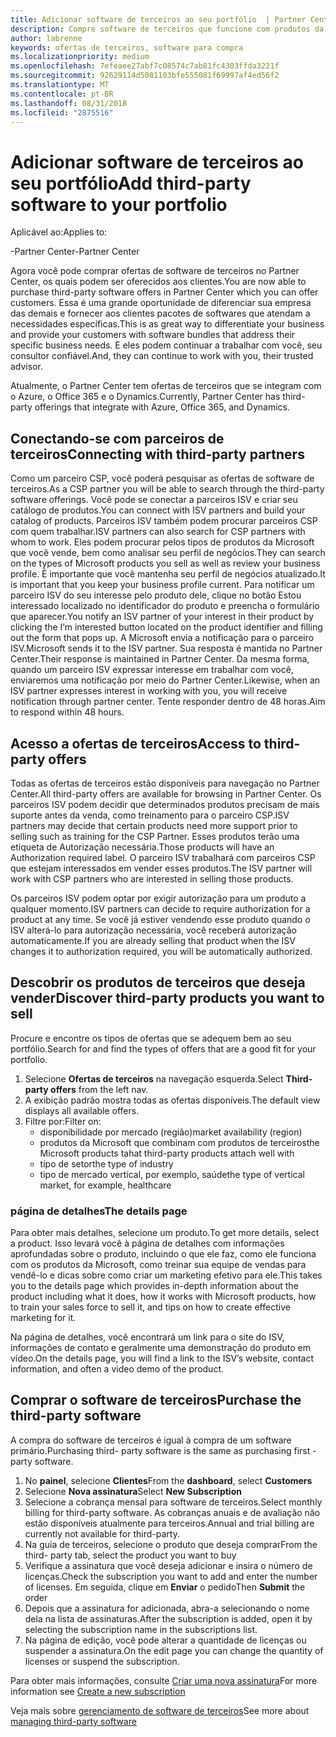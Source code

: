 ```yaml
---
title: Adicionar software de terceiros ao seu portfólio  | Partner Center
description: Compre software de terceiros que funcione com produtos da Microsoft
author: labrenne
keywords: ofertas de terceiros, software para compra
ms.localizationpriority: medium
ms.openlocfilehash: 7efeaee27abf7c08574c7ab81fc4303ffda3221f
ms.sourcegitcommit: 92629114d5081103bfe555081f69997af4ed56f2
ms.translationtype: MT
ms.contentlocale: pt-BR
ms.lasthandoff: 08/31/2018
ms.locfileid: "2875516"
---
```

# <a name="add-third-party-software-to-your-portfolio"></a><span data-ttu-id="99ecf-104">Adicionar software de terceiros ao seu portfólio</span><span class="sxs-lookup"><span data-stu-id="99ecf-104">Add third-party software to your portfolio</span></span>

<span data-ttu-id="99ecf-105">Aplicável ao:</span><span class="sxs-lookup"><span data-stu-id="99ecf-105">Applies to:</span></span>

<span data-ttu-id="99ecf-106">-Partner Center</span><span class="sxs-lookup"><span data-stu-id="99ecf-106">-Partner Center</span></span>

<span data-ttu-id="99ecf-107">Agora você pode comprar ofertas de software de terceiros no Partner Center, os quais podem ser oferecidos aos clientes.</span><span class="sxs-lookup"><span data-stu-id="99ecf-107">You are now able to purchase third-party software offers in Partner Center which you can offer customers.</span></span> <span data-ttu-id="99ecf-108">Essa é uma grande oportunidade de diferenciar sua empresa das demais e fornecer aos clientes pacotes de softwares que atendam a necessidades específicas.</span><span class="sxs-lookup"><span data-stu-id="99ecf-108">This is as great way to differentiate your business and provide your customers with software bundles that address their specific business needs.</span></span> <span data-ttu-id="99ecf-109">E eles podem continuar a trabalhar com você, seu consultor confiável.</span><span class="sxs-lookup"><span data-stu-id="99ecf-109">And, they can continue to work with you, their trusted advisor.</span></span>

<span data-ttu-id="99ecf-110">Atualmente, o Partner Center tem ofertas de terceiros que se integram com o Azure, o Office 365 e o Dynamics.</span><span class="sxs-lookup"><span data-stu-id="99ecf-110">Currently, Partner Center has third-party offerings that integrate with Azure, Office 365, and Dynamics.</span></span> 

## <a name="connecting-with-third-party-partners"></a><span data-ttu-id="99ecf-111">Conectando-se com parceiros de terceiros</span><span class="sxs-lookup"><span data-stu-id="99ecf-111">Connecting with third-party partners</span></span>
 
<span data-ttu-id="99ecf-112">Como um parceiro CSP, você poderá pesquisar as ofertas de software de terceiros.</span><span class="sxs-lookup"><span data-stu-id="99ecf-112">As a CSP partner you will be able to search through the third-party software offerings.</span></span> <span data-ttu-id="99ecf-113">Você pode se conectar a parceiros ISV e criar seu catálogo de produtos.</span><span class="sxs-lookup"><span data-stu-id="99ecf-113">You can connect with ISV partners and build your catalog of products.</span></span> <span data-ttu-id="99ecf-114">Parceiros ISV também podem procurar parceiros CSP com quem trabalhar.</span><span class="sxs-lookup"><span data-stu-id="99ecf-114">ISV partners can also search for CSP partners with whom to work.</span></span> <span data-ttu-id="99ecf-115">Eles podem procurar pelos tipos de produtos da Microsoft que você vende, bem como analisar seu perfil de negócios.</span><span class="sxs-lookup"><span data-stu-id="99ecf-115">They can search on the types of Microsoft products you sell as well as review your business profile.</span></span> <span data-ttu-id="99ecf-116">É importante que você mantenha seu perfil de negócios atualizado.</span><span class="sxs-lookup"><span data-stu-id="99ecf-116">It is important that you keep your business profile current.</span></span> <span data-ttu-id="99ecf-117">Para notificar um parceiro ISV do seu interesse pelo produto dele, clique no botão Estou interessado localizado no identificador do produto e preencha o formulário que aparecer.</span><span class="sxs-lookup"><span data-stu-id="99ecf-117">You notify an ISV partner of your interest in their product by clicking the I’m interested button located on the product identifier and filling out the form that pops up.</span></span> <span data-ttu-id="99ecf-118">A Microsoft envia a notificação para o parceiro ISV.</span><span class="sxs-lookup"><span data-stu-id="99ecf-118">Microsoft sends it to the ISV partner.</span></span> <span data-ttu-id="99ecf-119">Sua resposta é mantida no Partner Center.</span><span class="sxs-lookup"><span data-stu-id="99ecf-119">Their response is maintained in Partner Center.</span></span> <span data-ttu-id="99ecf-120">Da mesma forma, quando um parceiro ISV expressar interesse em trabalhar com você, enviaremos uma notificação por meio do Partner Center.</span><span class="sxs-lookup"><span data-stu-id="99ecf-120">Likewise, when an ISV partner expresses interest in working with you, you will receive notification through partner center.</span></span> <span data-ttu-id="99ecf-121">Tente responder dentro de 48 horas.</span><span class="sxs-lookup"><span data-stu-id="99ecf-121">Aim to respond within 48 hours.</span></span>

## <a name="access-to-third-party-offers"></a><span data-ttu-id="99ecf-122">Acesso a ofertas de terceiros</span><span class="sxs-lookup"><span data-stu-id="99ecf-122">Access to third-party offers</span></span>

<span data-ttu-id="99ecf-123">Todas as ofertas de terceiros estão disponíveis para navegação no Partner Center.</span><span class="sxs-lookup"><span data-stu-id="99ecf-123">All third-party offers are available for browsing in Partner Center.</span></span> <span data-ttu-id="99ecf-124">Os parceiros ISV podem decidir que determinados produtos precisam de mais suporte antes da venda, como treinamento para o parceiro CSP.</span><span class="sxs-lookup"><span data-stu-id="99ecf-124">ISV partners may decide that certain products need more support prior to selling such as training for the CSP Partner.</span></span> <span data-ttu-id="99ecf-125">Esses produtos terão uma etiqueta de Autorização necessária.</span><span class="sxs-lookup"><span data-stu-id="99ecf-125">Those products will have an Authorization required label.</span></span> <span data-ttu-id="99ecf-126">O parceiro ISV trabalhará com parceiros CSP que estejam interessados em vender esses produtos.</span><span class="sxs-lookup"><span data-stu-id="99ecf-126">The ISV partner will work with CSP partners who are interested in selling those products.</span></span> 

<span data-ttu-id="99ecf-127">Os parceiros ISV podem optar por exigir autorização para um produto a qualquer momento.</span><span class="sxs-lookup"><span data-stu-id="99ecf-127">ISV partners can decide to require authorization for a product at any time.</span></span> <span data-ttu-id="99ecf-128">Se você já estiver vendendo esse produto quando o ISV alterá-lo para autorização necessária, você receberá autorização automaticamente.</span><span class="sxs-lookup"><span data-stu-id="99ecf-128">If you are already selling that product when the ISV changes it to authorization required, you will be automatically authorized.</span></span>

## <a name="discover-third-party-products-you-want-to-sell"></a><span data-ttu-id="99ecf-129">Descobrir os produtos de terceiros que deseja vender</span><span class="sxs-lookup"><span data-stu-id="99ecf-129">Discover third-party products you want to sell</span></span>

<span data-ttu-id="99ecf-130">Procure e encontre os tipos de ofertas que se adequem bem ao seu portfólio.</span><span class="sxs-lookup"><span data-stu-id="99ecf-130">Search for and find the types of offers that are a good fit for your portfolio.</span></span> 

1. <span data-ttu-id="99ecf-131">Selecione **Ofertas de terceiros** na navegação esquerda.</span><span class="sxs-lookup"><span data-stu-id="99ecf-131">Select **Third-party offers** from the left nav.</span></span>
2. <span data-ttu-id="99ecf-132">A exibição padrão mostra todas as ofertas disponíveis.</span><span class="sxs-lookup"><span data-stu-id="99ecf-132">The default view displays all available offers.</span></span>
3. <span data-ttu-id="99ecf-133">Filtre por:</span><span class="sxs-lookup"><span data-stu-id="99ecf-133">Filter on:</span></span>
    - <span data-ttu-id="99ecf-134">disponibilidade por mercado (região)</span><span class="sxs-lookup"><span data-stu-id="99ecf-134">market availability (region)</span></span>
    - <span data-ttu-id="99ecf-135">produtos da Microsoft que combinam com produtos de terceiros</span><span class="sxs-lookup"><span data-stu-id="99ecf-135">the Microsoft products tahat third-party products attach well with</span></span>
    - <span data-ttu-id="99ecf-136">tipo de setor</span><span class="sxs-lookup"><span data-stu-id="99ecf-136">the type of industry</span></span>
    - <span data-ttu-id="99ecf-137">tipo de mercado vertical, por exemplo, saúde</span><span class="sxs-lookup"><span data-stu-id="99ecf-137">the type of vertical market, for example, healthcare</span></span>

### <a name="the-details-page"></a><span data-ttu-id="99ecf-138">página de detalhes</span><span class="sxs-lookup"><span data-stu-id="99ecf-138">The details page</span></span>

<span data-ttu-id="99ecf-139">Para obter mais detalhes, selecione um produto.</span><span class="sxs-lookup"><span data-stu-id="99ecf-139">To get more details, select a product.</span></span> <span data-ttu-id="99ecf-140">Isso levará você à página de detalhes com informações aprofundadas sobre o produto, incluindo o que ele faz, como ele funciona com os produtos da Microsoft, como treinar sua equipe de vendas para vendê-lo e dicas sobre como criar um marketing efetivo para ele.</span><span class="sxs-lookup"><span data-stu-id="99ecf-140">This takes you to the details page which provides in-depth information about the product including what it does, how it works with Microsoft products, how to train your sales force to sell it, and tips on how to create effective marketing for it.</span></span>

<span data-ttu-id="99ecf-141">Na página de detalhes, você encontrará um link para o site do ISV, informações de contato e geralmente uma demonstração do produto em vídeo.</span><span class="sxs-lookup"><span data-stu-id="99ecf-141">On the details page, you will find a link to the ISV’s website, contact information, and often a video demo of the product.</span></span> 

## <a name="purchase-the-third-party-software"></a><span data-ttu-id="99ecf-142">Comprar o software de terceiros</span><span class="sxs-lookup"><span data-stu-id="99ecf-142">Purchase the third-party software</span></span>

<span data-ttu-id="99ecf-143">A compra do software de terceiros é igual à compra de um software primário.</span><span class="sxs-lookup"><span data-stu-id="99ecf-143">Purchasing third- party software is the same as purchasing first -party software.</span></span> 

1. <span data-ttu-id="99ecf-144">No **painel**, selecione **Clientes**</span><span class="sxs-lookup"><span data-stu-id="99ecf-144">From the **dashboard**, select **Customers**</span></span>
2. <span data-ttu-id="99ecf-145">Selecione **Nova assinatura**</span><span class="sxs-lookup"><span data-stu-id="99ecf-145">Select **New Subscription**</span></span>
3. <span data-ttu-id="99ecf-146">Selecione a cobrança mensal para software de terceiros.</span><span class="sxs-lookup"><span data-stu-id="99ecf-146">Select monthly billing for third-party software.</span></span> <span data-ttu-id="99ecf-147">As cobranças anuais e de avaliação não estão disponíveis atualmente para terceiros.</span><span class="sxs-lookup"><span data-stu-id="99ecf-147">Annual and trial billing are currently not available for third-party.</span></span>
4. <span data-ttu-id="99ecf-148">Na guia de terceiros, selecione o produto que deseja comprar</span><span class="sxs-lookup"><span data-stu-id="99ecf-148">From the third- party tab, select the product you want to buy</span></span>
5. <span data-ttu-id="99ecf-149">Verifique a assinatura que você deseja adicionar e insira o número de licenças.</span><span class="sxs-lookup"><span data-stu-id="99ecf-149">Check the subscription you want to add and enter the number of licenses.</span></span> <span data-ttu-id="99ecf-150">Em seguida, clique em **Enviar** o pedido</span><span class="sxs-lookup"><span data-stu-id="99ecf-150">Then **Submit** the order</span></span>
6. <span data-ttu-id="99ecf-151">Depois que a assinatura for adicionada, abra-a selecionando o nome dela na lista de assinaturas.</span><span class="sxs-lookup"><span data-stu-id="99ecf-151">After the subscription is added, open it by selecting the subscription name in the subscriptions list.</span></span>
7. <span data-ttu-id="99ecf-152">Na página de edição, você pode alterar a quantidade de licenças ou suspender a assinatura.</span><span class="sxs-lookup"><span data-stu-id="99ecf-152">On the edit page you can change the quantity of licenses or suspend the subscription.</span></span>

<span data-ttu-id="99ecf-153">Para obter mais informações, consulte [Criar uma nova assinatura](create-a-new-subscription.md)</span><span class="sxs-lookup"><span data-stu-id="99ecf-153">For more information see [Create a new subscription](create-a-new-subscription.md)</span></span>

<span data-ttu-id="99ecf-154">Veja mais sobre [gerenciamento de software de terceiros](third-party-help.md)</span><span class="sxs-lookup"><span data-stu-id="99ecf-154">See more about [managing third-party software](third-party-help.md)</span></span>  